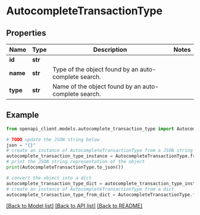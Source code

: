 # AutocompleteTransactionType


## Properties

Name | Type | Description | Notes
------------ | ------------- | ------------- | -------------
**id** | **str** |  | 
**name** | **str** | Type of the object found by an auto-complete search. | 
**type** | **str** | Name of the object found by an auto-complete search. | 

## Example

```python
from openapi_client.models.autocomplete_transaction_type import AutocompleteTransactionType

# TODO update the JSON string below
json = "{}"
# create an instance of AutocompleteTransactionType from a JSON string
autocomplete_transaction_type_instance = AutocompleteTransactionType.from_json(json)
# print the JSON string representation of the object
print(AutocompleteTransactionType.to_json())

# convert the object into a dict
autocomplete_transaction_type_dict = autocomplete_transaction_type_instance.to_dict()
# create an instance of AutocompleteTransactionType from a dict
autocomplete_transaction_type_from_dict = AutocompleteTransactionType.from_dict(autocomplete_transaction_type_dict)
```
[[Back to Model list]](../README.md#documentation-for-models) [[Back to API list]](../README.md#documentation-for-api-endpoints) [[Back to README]](../README.md)


